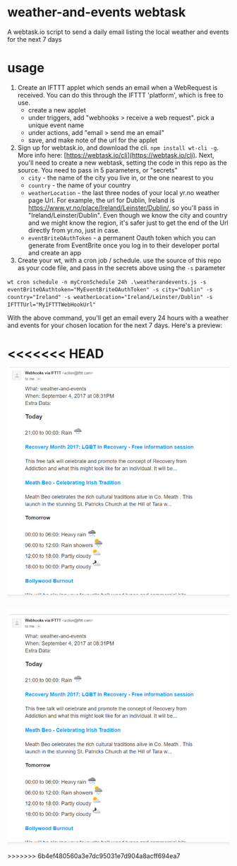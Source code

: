 # weather-and-events webtask
A webtask.io script to send a daily email listing the local weather and events for the next 7 days

# usage

1. Create an IFTTT applet which sends an email when a WebRequest is received.  You can do this through the IFTTT 'platform', which is free to use. 
   - create a new applet
   - under triggers, add "webhooks > receive a web request". pick a unique event name
   - under actions, add "email > send me an email"
   - save, and make note of the url for the applet 
2. Sign up for webtask.io, and download the cli. `npm install wt-cli -g`. More info here: [https://webtask.io/cli](https://webtask.io/cli). Next, you'll need to create a new webtask, setting the code in this repo as the source. You need to pass in 5 parameters, or "secrets"
   - `city` - the name of the city you live in, or the one nearest to you 
   - `country` - the name of your country 
   - `weatherLocation` - the last three nodes of your local yr.no weather page Url. For example, the url for Dublin, Ireland is https://www.yr.no/place/Ireland/Leinster/Dublin/, so you'll pass in "Ireland/Leinster/Dublin". Even though we know the city and country and we might know the region, it's safer just to get the end of the Url directly from yr.no, just in case. 
   - `eventBriteOAuthToken` - a permanent Oauth token which you can generate from EventBrite once you log in to their developer portal and create an app  
3. Create your wt, with a cron job / schedule. use the source of this repo as your code file, and pass in the secrets above using the `-s` parameter

  `wt cron schedule -n myCronSchedule 24h .\weatherandevents.js -s eventBriteOAuthtoken="MyEventBriteOAuthToken" -s city="Dublin" -s country="Ireland" -s weatherLocation="Ireland/Leinster/Dublin" -s IFTTTUrl="MyIFTTTWebHookUrl"`

With the above command, you'll get an email every 24 hours with a weather and events for your chosen location for the next 7 days. Here's a preview:

<<<<<<< HEAD
   ![example of the kind of email generated](preview.png)
=======
<p align="center">
  <img src="./preview.png" width="768"/>
</p>
>>>>>>> 6b4ef480560a3e7dc95031e7d904a8acff694ea7
